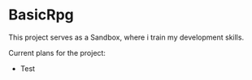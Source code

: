 # BasicRpg
 
 
 This project serves as a Sandbox, where i train my development skills.
 
 Current plans for the project:
 
 <ul>
 <li>Test</li>
 </ul>

